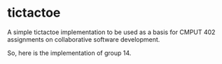 # tictactoe

A simple tictactoe implementation to be used as a basis for CMPUT 402 assignments on collaborative software development.

So, here is the implementation of group 14.

